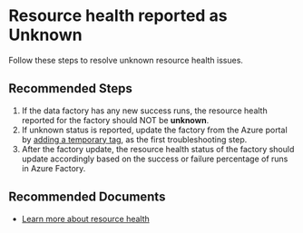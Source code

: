 <properties
  pagetitle="Resource health reported as Unknown"
  description=""
  service="microsoft.datafactory"
  resource="factories"
  ms.author="spagarwa"
  selfhelptype="Generic"
  supporttopicids="32786124"
  productpesids="15613"
  cloudenvironments="public, fairfax, mooncake, blackforest, ussec, usnat"
  disableclouds=""
  articleid="59c2db85-a4b0-4e17-a12c-31d2070e2920"
  ownershipid="AzureData_DataFactory" />
# Resource health reported as Unknown

Follow these steps to resolve unknown resource health issues.

## **Recommended Steps**

1. If the data factory has any new success runs, the resource health reported for the factory should NOT be **unknown**.
2. If unknown status is reported, update the factory from the Azure portal by [adding a temporary tag](https://docs.microsoft.com/azure/azure-resource-manager/management/tag-resources#portal), as the first troubleshooting step.
3. After the factory update, the resource health status of the factory should update accordingly based on the success or failure percentage of runs in Azure Factory.

## **Recommended Documents**

* [Learn more about resource health](https://docs.microsoft.com/azure/service-health/resource-health-overview)

